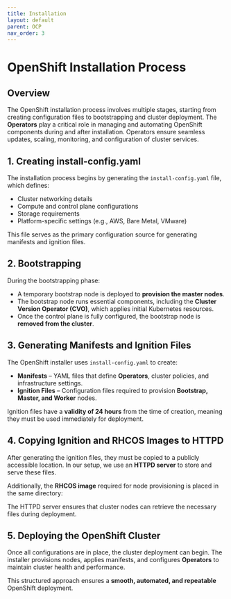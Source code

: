 ```yaml
---
title: Installation
layout: default
parent: OCP
nav_order: 3
---
```


# **OpenShift Installation Process**  

## **Overview**  
The OpenShift installation process involves multiple stages, starting from creating configuration files to bootstrapping and cluster deployment. The **Operators** play a critical role in managing and automating OpenShift components during and after installation. Operators ensure seamless updates, scaling, monitoring, and configuration of cluster services.

## **1. Creating install-config.yaml**  
The installation process begins by generating the `install-config.yaml` file, which defines:  
- Cluster networking details  
- Compute and control plane configurations  
- Storage requirements  
- Platform-specific settings (e.g., AWS, Bare Metal, VMware)  

This file serves as the primary configuration source for generating manifests and ignition files.  

## **2. Bootstrapping**  
During the bootstrapping phase:  
- A temporary bootstrap node is deployed to **provision the master nodes**.  
- The bootstrap node runs essential components, including the **Cluster Version Operator (CVO)**, which applies initial Kubernetes resources.  
- Once the control plane is fully configured, the bootstrap node is **removed from the cluster**.  

## **3. Generating Manifests and Ignition Files**  
The OpenShift installer uses `install-config.yaml` to create:  
- **Manifests** – YAML files that define **Operators**, cluster policies, and infrastructure settings.  
- **Ignition Files** – Configuration files required to provision **Bootstrap, Master, and Worker** nodes.  

Ignition files have a **validity of 24 hours** from the time of creation, meaning they must be used immediately for deployment.  

## **4. Copying Ignition and RHCOS Images to HTTPD**  
After generating the ignition files, they must be copied to a publicly accessible location. In our setup, we use an **HTTPD server** to store and serve these files.  



Additionally, the **RHCOS image** required for node provisioning is placed in the same directory:  


The HTTPD server ensures that cluster nodes can retrieve the necessary files during deployment.  

## **5. Deploying the OpenShift Cluster**  
Once all configurations are in place, the cluster deployment can begin. The installer provisions nodes, applies manifests, and configures **Operators** to maintain cluster health and performance.  

This structured approach ensures a **smooth, automated, and repeatable** OpenShift deployment. 
